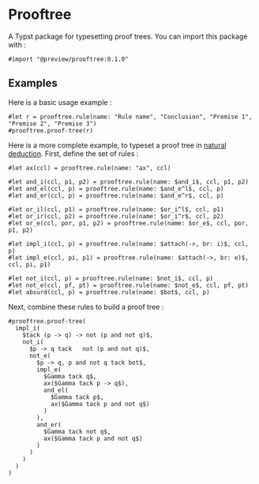 # Prooftree

A Typst package for typesetting proof trees. You can import this package with :

```typst
#import "@preview/prooftree:0.1.0"
```

## Examples

Here is a basic usage example :

```typst
#let r = prooftree.rule(name: "Rule name", "Conclusion", "Premise 1", "Premise 2", "Premise 3")
#prooftree.proof-tree(r)
```

Here is a more complete example, to typeset a proof tree in [natural deduction](https://en.wikipedia.org/wiki/Natural_deduction). First, define the set of rules :

```typst
#let ax(ccl) = prooftree.rule(name: "ax", ccl)

#let and_i(ccl, p1, p2) = prooftree.rule(name: $and_i$, ccl, p1, p2)
#let and_el(ccl, p) = prooftree.rule(name: $and_e^l$, ccl, p)
#let and_er(ccl, p) = prooftree.rule(name: $and_e^r$, ccl, p)

#let or_il(ccl, p1) = prooftree.rule(name: $or_i^l$, ccl, p1)
#let or_ir(ccl, p2) = prooftree.rule(name: $or_i^r$, ccl, p2)
#let or_e(ccl, por, p1, p2) = prooftree.rule(name: $or_e$, ccl, por, p1, p2)

#let impl_i(ccl, p) = prooftree.rule(name: $attach(->, br: i)$, ccl, p)
#let impl_e(ccl, pi, p1) = prooftree.rule(name: $attach(->, br: e)$, ccl, pi, p1)

#let not_i(ccl, p) = prooftree.rule(name: $not_i$, ccl, p)
#let not_e(ccl, pf, pt) = prooftree.rule(name: $not_e$, ccl, pf, pt)
#let absurd(ccl, p) = prooftree.rule(name: $bot$, ccl, p)
```

Next, combine these rules to build a proof tree :


```typst
#prooftree.proof-tree(
  impl_i(
    $tack (p -> q) -> not (p and not q)$,
    not_i(
      $p -> q tack   not (p and not q)$,
      not_e(
        $p -> q, p and not q tack bot$,
        impl_e(
          $Gamma tack q$,
          ax($Gamma tack p -> q$),
          and_el(
            $Gamma tack p$,
            ax($Gamma tack p and not q$)
          )
        ),
        and_er(
          $Gamma tack not q$,
          ax($Gamma tack p and not q$)
        )
      )
    )
  )
)
```
